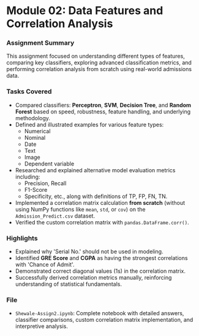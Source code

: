 # Module 02: Data Features and Correlation Analysis

### Assignment Summary
This assignment focused on understanding different types of features, comparing key classifiers, exploring advanced classification metrics, and performing correlation analysis from scratch using real-world admissions data.

### Tasks Covered
- Compared classifiers: **Perceptron**, **SVM**, **Decision Tree**, and **Random Forest** based on speed, robustness, feature handling, and underlying methodology.
- Defined and illustrated examples for various feature types:
  - Numerical
  - Nominal
  - Date
  - Text
  - Image
  - Dependent variable
- Researched and explained alternative model evaluation metrics including:
  - Precision, Recall
  - F1-Score
  - Specificity, etc., along with definitions of TP, FP, FN, TN.
- Implemented a correlation matrix calculation **from scratch** (without using NumPy functions like `mean`, `std`, or `cov`) on the `Admission_Predict.csv` dataset.
- Verified the custom correlation matrix with `pandas.DataFrame.corr()`.

### Highlights
- Explained why 'Serial No.' should not be used in modeling.
- Identified **GRE Score** and **CGPA** as having the strongest correlations with 'Chance of Admit'.
- Demonstrated correct diagonal values (1s) in the correlation matrix.
- Successfully derived correlation metrics manually, reinforcing understanding of statistical fundamentals.

### File
- `Shewale-Assign2.ipynb`: Complete notebook with detailed answers, classifier comparisons, custom correlation matrix implementation, and interpretive analysis.
